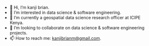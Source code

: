 - 👋 Hi, I’m kanji brian.
- 👀 I’m interested in data science & software engineering.
- 🌱 I’m currently a geospatial data science research officer at ICIPE Kenya.
- 💞️ I’m looking to collaborate on data science & software engineering projects.
- 📫 How to reach me: kanjibrianm@gmail.com.

<!---
kanjibrian/kanjibrian is a ✨ special ✨ repository because its `README.md` (this file) appears on your GitHub profile.
You can click the Preview link to take a look at your changes.
--->
